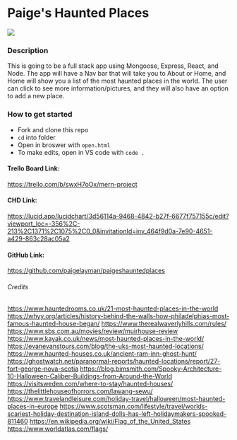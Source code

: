 # Paige's Haunted Places

<img src="https://www.hauntedrooms.co.uk/wp-content/uploads/2021/12/Haunted-Island-of-the-Dolls-500x333.jpeg"/>

### Description

This is going to be a full stack app using Mongoose, Express, React, and Node. The app will have a Nav bar that will take you to About or Home, and Home will show you a list of the most haunted places in the world. The user can click to see more information/pictures, and they will also have an option to add a new place.

### How to get started

- Fork and clone this repo
- `cd` into folder
- Open in broswer with `open.html`
- To make edits, open in VS code with `code .`

#### Trello Board Link:

https://trello.com/b/swxH7oOx/mern-project

#### CHD Link:

https://lucid.app/lucidchart/3d56114a-9468-4842-b27f-6677f757155c/edit?viewport_loc=-356%2C-213%2C1371%2C1075%2C0_0&invitationId=inv_464f9d0a-7e90-4651-a429-863c28ac05a2

#### GitHub Link:

https://github.com/paigelayman/paigeshauntedplaces

###### Credits

https://www.hauntedrooms.co.uk/21-most-haunted-places-in-the-world
https://whyy.org/articles/history-behind-the-walls-how-philadelphias-most-famous-haunted-house-began/
https://www.therealwaverlyhills.com/rules/
https://www.sbs.com.au/movies/review/muirhouse-review
https://www.kayak.co.uk/news/most-haunted-places-in-the-world/
https://evanevanstours.com/blog/the-uks-most-haunted-locations/
https://www.haunted-houses.co.uk/ancient-ram-inn-ghost-hunt/
https://ghostwatch.net/paranormal-reports/haunted-locations/report/27-fort-george-nova-scotia
https://blog.bimsmith.com/Spooky-Architecture-10-Halloween-Caliber-Buildings-from-Around-the-World
https://visitsweden.com/where-to-stay/haunted-houses/
https://thelittlehouseofhorrors.com/lawang-sewu/
https://www.travelandleisure.com/holiday-travel/halloween/most-haunted-places-in-europe
https://www.scotsman.com/lifestyle/travel/worlds-scariest-holiday-destination-island-dolls-has-left-holidaymakers-spooked-811460
https://en.wikipedia.org/wiki/Flag_of_the_United_States
https://www.worldatlas.com/flags/
